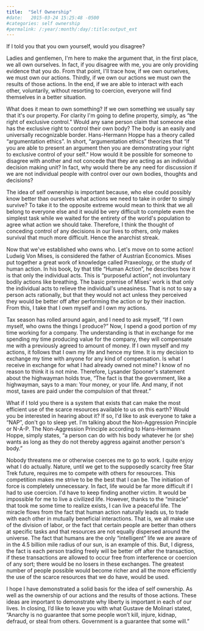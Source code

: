 ```yaml
---
title:  "Self Ownership"
#date:   2015-03-24 15:25:48 -0500
#categories: self ownership
#permalink: /:year/:month/:day/:title:output_ext
---
```

<p>
If I told you that you own yourself, would you disagree?
</p><p>
Ladies and gentlemen, I'm here to make the argument that, in the first place, we all own ourselves.  In fact, if you disagree with me, you are only providing evidence that you do.  From that point, I'll trace how, if we own ourselves, we must own our actions.  Thirdly, if we own our actions we must own the results of those actions. In the end, if we are able to interact with each other, voluntarily, without resorting to coercion, everyone will find themselves in a better situation.
</p>
<!-- excerpt -->
What does it mean to own something?   If we own something we usually say that it's our property.  For clarity I'm going to define property, simply, as “the right of exclusive control.”  Would any sane person claim that someone else has the exclusive right to control their own body?  The body is an easily and universally recognizable border.  Hans-Hermann Hoppe has a theory called “argumentation ethics”.  In short, “argumentation ethics” theorizes that “if you are able to present an argument then you are demonstrating your right to exclusive control of your self.”  How would it be possible for someone to disagree with another and not concede that they are acting as an individual decision making unit?  In fact, why would there be any need for discussion if we are not individual people with control over our own bodies, thoughts and decisions?

The idea of self ownership is important because, who else could possibly know better than ourselves what actions we need to take in order to simply survive?  To take it to the opposite extreme would mean to think that we all belong to everyone else and it would be very difficult to complete even the simplest task while we waited for the entirety of the world's population to agree what action we should take.  Therefore, I think the thought of conceding control of any decisions in our lives to others, only makes survival that much more difficult.  Hence the anarchist streak.

Now that we've established who owns who.  Let's move on to some action!  Ludwig Von Mises, is considered the father of Austrian Economics.  Mises put together a great work of knowledge called Praxeology, or the study of human action.  In his book, by that title “Human Action”, he describes how it is that only the individual acts.  This is “purposeful action”, not involuntary bodily actions like breathing.  The basic premise of Mises' work is that only the individual acts to relieve the individual's uneasiness.  That is not to say a person acts rationally, but that they would not act unless they perceived they would be better off after performing the action or by their inaction.  From this, I take that I own myself and I own my actions.

Tax season has rolled around again, and I need to ask myself, “If I own myself, who owns the things I produce?”  Now, I spend a good portion of my time working for a company.  The understanding is that in exchange for me spending my time producing value for the company, they will compensate me with a previously agreed to amount of money.  If I own myself and my actions, it follows that I own my life and hence my time.  It is my decision to exchange my time with anyone for any kind of compensation.  Is what I receive in exchange for what I had already owned not mine?  I know of no reason to think it is not mine.  Therefore, Lysander Spooner's statement about the highwayman holds true, “The fact is that the government, like a highwayman, says to a man: Your money, or your life. And many, if not most, taxes are paid under the compulsion of that threat.”

What if I told you there is a system that exists that can make the most efficient use of the scarce resources available to us on this earth?  Would you be interested in hearing about it?  If so, I'd like to ask everyone to take a “NAP”, don't go to sleep yet.  I'm talking about the Non-Aggression Principle or N-A-P.  The Non-Aggression Principle according to Hans-Hermann Hoppe, simply states, “a person can do with his body whatever he (or she) wants as long as they do not thereby aggress against another person's body.”

Nobody threatens me or otherwise coerces me to go to work.  I quite enjoy what I do actually.  Nature, until we get to the supposedly scarcity free Star Trek future, requires me to compete with others for resources.  This competition makes me strive to be the best that I can be.  The initiation of force is completely unnecessary.  In fact, life would be far more difficult if I had to use coercion.  I'd have to keep finding another victim.  It would be impossible for me to live a civilized life.  However, thanks to the “miracle” that took me some time to realize exists, I can live a peaceful life.  The miracle flows from the fact that human action naturally leads us, to trade with each other in mutually beneficial interactions.  That is, we all make use of the division of labor, or the fact that certain people are better than others at specific tasks and that resources are not equally dispersed around the universe.  The fact that humans are the only “intelligent” life we are aware of in the 4.5 billion mile radius of our sun, is an example of this.  But, I digress, the fact is each person trading freely will be better off after the transaction, if these transactions are allowed to occur free from interference or coercion of any sort; there would be no losers in these exchanges.  The greatest number of people possible would become richer and all the more efficiently the use of the scarce resources that we do have, would be used.

I hope I have demonstrated a solid basis for the idea of self ownership.  As well as the ownership of our actions and the results of those actions.  These ideas are important to demonstrate why liberty is important in each of our lives.  In closing, I’d like to leave you with what Gustave de Molinari stated, “Anarchy is no guarantee that some people won’t kill, injure, kidnap, defraud, or steal from others. Government is a guarantee that some will.”
